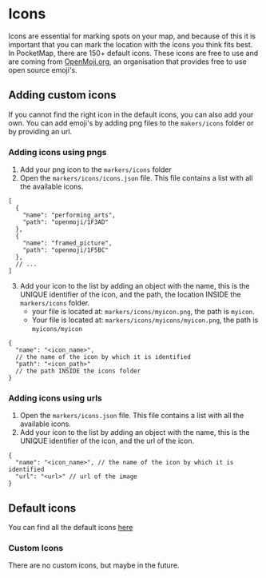 # Icons

Icons are essential for marking spots on your map, and because of this it is important that you can mark the location
with the icons you think fits best.
In PocketMap, there are 150+ default icons. These icons are free to use and are coming
from [OpenMoji.org](http://openmoji.org/), an organisation that provides free to use open source emoji's.

## Adding custom icons

If you cannot find the right icon in the default icons, you can also add your own. You can add emoji's by adding png
files to the `makers/icons` folder or by providing an url.

### Adding icons using pngs

1. Add your png icon to the `markers/icons` folder
2. Open the `markers/icons/icons.json` file. This file contains a list with all the available icons.

```json5
[
  {
    "name": "performing_arts",
    "path": "openmoji/1F3AD"
  },
  {
    "name": "framed_picture",
    "path": "openmoji/1F5BC"
  },
  // ...
]
```

3. Add your icon to the list by adding an object with the name, this is the UNIQUE identifier of the icon, and the path,
   the location INSIDE the `markers/icons` folder.
    - your file is located at: `markers/icons/myicon.png`, the path is `myicon`.
    - Your file is located at: `markers/icons/myicons/myicon.png`, the path is `myicons/myicon`

```json5
{
  "name": "<icon_name>",
  // the name of the icon by which it is identified
  "path": "<icon_path>"
  // the path INSIDE the icons folder
}
```

### Adding icons using urls

1. Open the `markers/icons.json` file. This file contains a list with all the available icons.
2. Add your icon to the list by adding an object with the name, this is the UNIQUE identifier of the icon, and the url
   of the icon.

```json5
{
  "name": "<icon_name>", // the name of the icon by which it is identified
  "url": "<url>" // url of the image
}
```

## Default icons

You can find all the default icons [here](icons_table.md)

### Custom Icons

There are no custom icons, but maybe in the future.